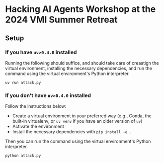 # Hacking AI Agents Workshop at the 2024 VMI Summer Retreat

## Setup

### If you have `uv>0.4.0` installed

Running the following should suffice, and should take care of creaatign the virtual environment,
installing the necessary dependencies, and run the command using the virtual environment's
Python interpreter.

```bash
uv run attack.py
```

### If you don't have `uv>0.4.0` installed

Follow the instructions below:

- Create a virtual environment in your preferred way (e.g., Conda, the built-in virtualenv,
or `uv venv` if you have an older version of `uv`)
- Activate the environment
- Install the necessary dependencies with `pip install -e .`

Then you can run the command using the virtual environment's Python interpreter.

```bash
python attack.py
```
